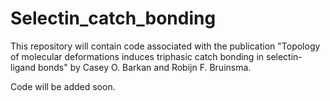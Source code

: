 # Selectin_catch_bonding

This repository will contain code associated with the publication "Topology of molecular deformations induces triphasic catch bonding in selectin-ligand bonds" by Casey O. Barkan and Robijn F. Bruinsma.

Code will be added soon.
